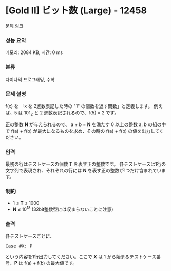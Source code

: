 # [Gold II] ビット数 (Large) - 12458 

[문제 링크](https://www.acmicpc.net/problem/12458) 

### 성능 요약

메모리: 2084 KB, 시간: 0 ms

### 분류

다이나믹 프로그래밍, 수학

### 문제 설명

<p>f(x) を 「x を 2進数表記した時の "1" の個数を返す関数」と定義します。 例えば、5 は 101<sub>2</sub> と 2 進数表記されるので、f(5) = 2 です。</p>

<p>正の整数 <strong>N</strong> が与えられるので、 a + b = <strong>N</strong> を満たす 0 以上の整数 a, b の組の中で f(a) + f(b) が最大になるものを求め、その時の f(a) + f(b) の値を出力してください。</p>

### 입력 

 <p>最初の行はテストケースの個数 <strong>T</strong> を表す正の整数です。 各テストケースは1行の文字列で表現され、それぞれの行には <strong>N</strong> を表す正の整数が1つだけ含まれています。</p>

<h3>制約</h3>

<ul>
	<li>1 ≤ <strong>T</strong> ≤ 1000</li>
	<li><strong>N</strong> ≤ 10<sup>18</sup> (32bit整数型には収まらないことに注意)</li>
</ul>

### 출력 

 <p>各テストケースごとに、</p>

<pre>Case #X: P
</pre>

<p>という内容を1行出力してください。ここで <strong>X</strong> は 1 から始まるテストケース番号、<strong>P</strong> は f(a) + f(b) の最大値です。</p>

